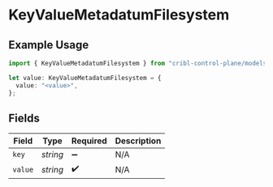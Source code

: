 # KeyValueMetadatumFilesystem

## Example Usage

```typescript
import { KeyValueMetadatumFilesystem } from "cribl-control-plane/models/operations";

let value: KeyValueMetadatumFilesystem = {
  value: "<value>",
};
```

## Fields

| Field              | Type               | Required           | Description        |
| ------------------ | ------------------ | ------------------ | ------------------ |
| `key`              | *string*           | :heavy_minus_sign: | N/A                |
| `value`            | *string*           | :heavy_check_mark: | N/A                |